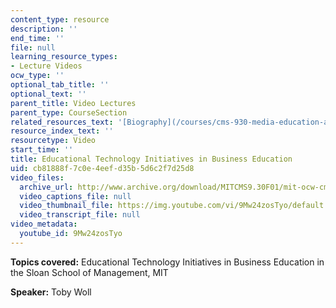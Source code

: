 ```yaml
---
content_type: resource
description: ''
end_time: ''
file: null
learning_resource_types:
- Lecture Videos
ocw_type: ''
optional_tab_title: ''
optional_text: ''
parent_title: Video Lectures
parent_type: CourseSection
related_resources_text: '[Biography](/courses/cms-930-media-education-and-the-marketplace-fall-2001/video_galleries/video-lectures/biography)'
resource_index_text: ''
resourcetype: Video
start_time: ''
title: Educational Technology Initiatives in Business Education
uid: cb81888f-7c0e-4eef-d35b-5d6c2f7d25d8
video_files:
  archive_url: http://www.archive.org/download/MITCMS9.30F01/mit-ocw-cms930-toby-03jul2003-220k.mp4
  video_captions_file: null
  video_thumbnail_file: https://img.youtube.com/vi/9Mw24zosTyo/default.jpg
  video_transcript_file: null
video_metadata:
  youtube_id: 9Mw24zosTyo
---
```


**Topics covered:** Educational Technology Initiatives in Business Education in the Sloan School of Management, MIT  
  
**Speaker:** Toby Woll



